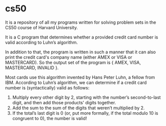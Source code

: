 # cs50
It is a repository of all my programs written for solving problem sets in the CS50 course of Harvard University.

It is a C program that determines whether a provided credit card number is valid according to Luhn’s algorithm.

In addition to that, the program is written in such a manner that it can also print the credit card's company name
(either AMEX or VISA or MASTERCARD). So the output set of the program is { AMEX, VISA, MASTERCARD, INVALID }.

Most cards use this algorithm invented by Hans Peter Luhn, a fellow from IBM. According to Luhn’s algorithm, 
we can determine if a credit card number is (syntactically) valid as follows:

1. Multiply every other digit by 2, starting with the number’s second-to-last digit, and then add those products' digits together.
2. Add the sum to the sum of the digits that weren’t multiplied by 2.
3. If the total’s last digit is 0 (or, put more formally, if the total modulo 10 is congruent to 0), the number is valid!
